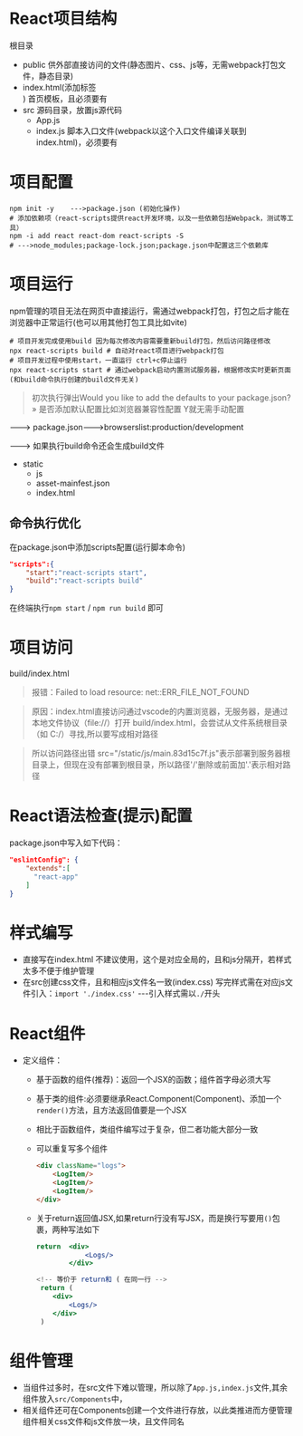 # React项目结构
根目录
- public    供外部直接访问的文件(静态图片、css、js等，无需webpack打包文件，静态目录)
- index.html(添加标签<div id='root'></div>) 首页模板，且必须要有
- src 源码目录，放置js源代码
    - App.js
    - index.js 脚本入口文件(webpack以这个入口文件编译关联到index.html)，必须要有

# 项目配置
```shell
npm init -y    --->package.json (初始化操作)
# 添加依赖项（react-scripts提供react开发环境，以及一些依赖包括Webpack，测试等工具）
npm -i add react react-dom react-scripts -S  
# --->node_modules;package-lock.json;package.json中配置这三个依赖库
```

# 项目运行
npm管理的项目无法在网页中直接运行，需通过webpack打包，打包之后才能在浏览器中正常运行(也可以用其他打包工具比如vite)
```shell
# 项目开发完成使用build 因为每次修改内容需要重新build打包，然后访问路径修改
npx react-scripts build # 自动对react项目进行webpack打包
# 项目开发过程中使用start，一直运行 ctrl+c停止运行
npx react-scripts start # 通过webpack启动内置测试服务器，根据修改实时更新页面 (和build命令执行创建的build文件无关)
```
> 初次执行弹出Would you like to add the defaults to your package.json? » 是否添加默认配置比如浏览器兼容性配置 Y就无需手动配置

--->    package.json--->browserslist:production/development

--->    如果执行build命令还会生成build文件
- static
    - js
    - asset-mainfest.json
    - index.html
## 命令执行优化
在package.json中添加scripts配置(运行脚本命令)
```json
"scripts":{
    "start":"react-scripts start",
    "build":"react-scripts build"
}
```
在终端执行`npm start` / `npm run build` 即可

# 项目访问
build/index.html
> 报错：Failed to load resource: net::ERR_FILE_NOT_FOUND

> 原因：index.html直接访问通过vscode的内置浏览器，无服务器，是通过本地文件协议（file://）打开 build/index.html，会尝试从文件系统根目录（如 C:/）寻找,所以要写成相对路径

> 所以访问路径出错 src="/static/js/main.83d15c7f.js"表示部署到服务器根目录上，但现在没有部署到根目录，所以路径'/'删除或前面加'.'表示相对路径

# React语法检查(提示)配置
package.json中写入如下代码：
```json
"eslintConfig": {
    "extends":[
      "react-app"
    ]
}
```

# 样式编写
- 直接写在index.html
    不建议使用，这个是对应全局的，且和js分隔开，若样式太多不便于维护管理
- 在src创建css文件，且和相应js文件名一致(index.css)
    写完样式需在对应js文件引入：`import './index.css'`  ---引入样式需以`./`开头

# React组件
 - 定义组件：
    - 基于函数的组件(推荐)：返回一个JSX的函数；组件首字母必须大写
    - 基于类的组件:必须要继承React.Component(Component)、添加一个`render()`方法，且方法返回值要是一个JSX
    - 相比于函数组件，类组件编写过于复杂，但二者功能大部分一致
    - 可以重复写多个组件

        ```html
        <div className="logs">
            <LogItem/>
            <LogItem/>
            <LogItem/>
        </div>
        ```
    - 关于return返回值JSX,如果return行没有写JSX，而是换行写要用`()`包裹，两种写法如下
  
        ```jsx
        return  <div>
                    <Logs/>
                </div>

        <!-- 等价于 return和 ( 在同一行 -->
         return (
            <div>
                <Logs/>
            </div>
         )
        ```

# 组件管理
- 当组件过多时，在src文件下难以管理，所以除了`App.js,index.js`文件,其余组件放入`src/Components`中，
- 相关组件还可在Components创建一个文件进行存放，以此类推进而方便管理组件相关css文件和js文件放一块，且文件同名



